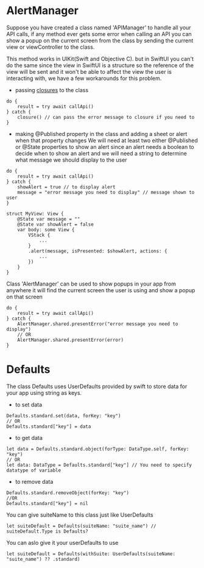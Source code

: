 # AlertManager

Suppose you have created a class named 'APIManager' to handle all your API calls, if any method ever gets some error when calling an API you can show a popup on the current screen from the class by sending the current view or viewController to the class.

This method works in UIKit(Swift and Objective C). but in SwiftUI you can't do the same since the view in SwiftUI is a structure so the reference of the view will be sent and it won't be able to affect the view the user is interacting with, we have a few workarounds for this problem.
- passing [closures](https://docs.swift.org/swift-book/documentation/the-swift-programming-language/closures) to the class
```
do {
    result = try await callApi()
} catch {
    closure() // can pass the error message to closure if you need to
}
```
- making @Published property in the class and adding a sheet or alert when that property changes
We will need at least two either @Published or @State properties to show an alert since an alert needs a boolean to decide when to show an alert and we will need a string to determine what message we should display to the user
```
do {
    result = try await callApi()
} catch {
    showAlert = true // to display alert
    message = "error message you need to display" // message shown to user
}
```

```
struct MyView: View {
    @State var message = ""
    @State var showAlert = false
    var body: some View {
        VStack {
            ...
        }
        .alert(message, isPresented: $showAlert, actions: {
            ...
        })
    }
}
```


Class 'AlertManager' can be used to show popups in your app from anywhere it will find the current screen the user is using and show a popup on that screen

```
do {
    result = try await callApi()
} catch {
    AlertManager.shared.presentError("error message you need to display")
    // OR
    AlertManager.shared.presentError(error)
}
```

# Defaults
The class Defaults uses UserDefaults provided by swift to store data for your app using string as keys.
- to set data
```
Defaults.standard.set(data, forKey: "key")
// OR
Defaults.standard["key"] = data
```
- to get data
```
let data = Defaults.standard.object(forType: DataType.self, forKey: "key")
// OR
let data: DataType = Defaults.standard["key"] // You need to specify datatype of variable 
```
- to remove data
```
Defaults.standard.removeObject(forKey: "key")
//OR
Defaults.standard["key"] = nil
```

You can give suiteName to this class just like UserDefaults 
```
let suiteDefault = Defaults(suiteName: "suite_name") // suiteDefault.Type is Defaults?
```

You can aslo give it your userDefaults to use
```
let suiteDefault = Defaults(withSuite: UserDefaults(suiteName: "suite_name") ?? .standard)
```
